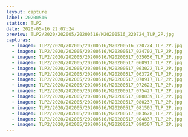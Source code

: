 ```yaml
---
layout: capture
label: 20200516
station: TLP2
date: 2020-05-16 22:07:24
preview: TLP2/2020/202005/20200516/M20200516_220724_TLP_2P.jpg
capturas:
  - imagem: TLP2/2020/202005/20200516/M20200516_220724_TLP_2P.jpg
  - imagem: TLP2/2020/202005/20200516/M20200517_024702_TLP_2P.jpg
  - imagem: TLP2/2020/202005/20200516/M20200517_035056_TLP_2P.jpg
  - imagem: TLP2/2020/202005/20200516/M20200517_060913_TLP_2P.jpg
  - imagem: TLP2/2020/202005/20200516/M20200517_063022_TLP_2P.jpg
  - imagem: TLP2/2020/202005/20200516/M20200517_063726_TLP_2P.jpg
  - imagem: TLP2/2020/202005/20200516/M20200517_070917_TLP_2P.jpg
  - imagem: TLP2/2020/202005/20200516/M20200517_072623_TLP_2P.jpg
  - imagem: TLP2/2020/202005/20200516/M20200517_075427_TLP_2P.jpg
  - imagem: TLP2/2020/202005/20200516/M20200517_080039_TLP_2P.jpg
  - imagem: TLP2/2020/202005/20200516/M20200517_080237_TLP_2P.jpg
  - imagem: TLP2/2020/202005/20200516/M20200517_081503_TLP_2P.jpg
  - imagem: TLP2/2020/202005/20200516/M20200517_083628_TLP_2P.jpg
  - imagem: TLP2/2020/202005/20200516/M20200517_084837_TLP_2P.jpg
  - imagem: TLP2/2020/202005/20200516/M20200517_090507_TLP_2P.jpg
---
```

